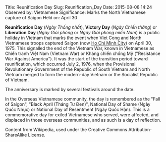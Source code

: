 Title: Reunification Day
Slug: Reunification_Day
Date: 2015-08-08 14:24
Observed by: Vietnamese
Significance: Marks the North Vietnamese capture of Saigon
Held on: April 30

**Reunification Day** (*Ngày Thống nhất*), **Victory Day** (*Ngày Chiến thắng*) or **Liberation Day** (*Ngày Giải phóng* or *Ngày Giải phóng miền Nam*) is a public holiday in Vietnam that marks the event when Viet Cong and North Vietnamese troops captured Saigon (now [Ho Chi Minh City][]) on April 30, 1975. This signalled the end of the Vietnam War, known in Vietnamese as Chiến tranh Việt Nam (Vietnam War) or Kháng chiến chống Mỹ ("Resistance War Against America"). It was the start of the transition period toward reunification, which occurred July 2, 1976, when the Provisional Revolutionary Government of the Republic of South Vietnam and North Vietnam merged to form the modern-day Vietnam or the Socialist Republic of Vietnam.

The anniversary is marked by several festivals around the date.

In the Overseas Vietnamese community, the day is remembered as the "Fall of Saigon", "Black April (Tháng Tư Đen)", National Day of Shame (Ngày Quốc Nhục) or National Day of Resentment (Ngày Quốc Hận). This is a commemorative day for exiled Vietnamese who served, were affected, and displaced in those overseas communities, and as such is a day of reflection.

[Ho Chi Minh City]: https://en.wikipedia.org/wiki/Ho_Chi_Minh_City

Content from Wikipedia, used under the Creative Commons Attribution-ShareAlike License.
